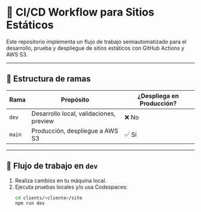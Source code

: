 # 🚀 CI/CD Workflow para Sitios Estáticos

Este repositorio implementa un flujo de trabajo semiautomatizado para el desarrollo, prueba y despliegue de sitios estáticos con GitHub Actions y AWS S3.

---

## 🔀 Estructura de ramas

| Rama  | Propósito                               | ¿Despliega en Producción? |
|-------|------------------------------------------|----------------------------|
| `dev` | Desarrollo local, validaciones, preview | ❌ No                     |
| `main`| Producción, despliegue a AWS S3         | ✅ Sí                     |

---

## 🧪 Flujo de trabajo en `dev`

1. Realiza cambios en tu máquina local.
2. Ejecuta pruebas locales y/o usa Codespaces:
   ```bash
   cd clients/<cliente>/site
   npm run dev